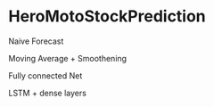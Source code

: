 # HeroMotoStockPrediction


  Naive Forecast
  
 Moving Average + Smoothening

 Fully connected Net

 LSTM + dense layers
